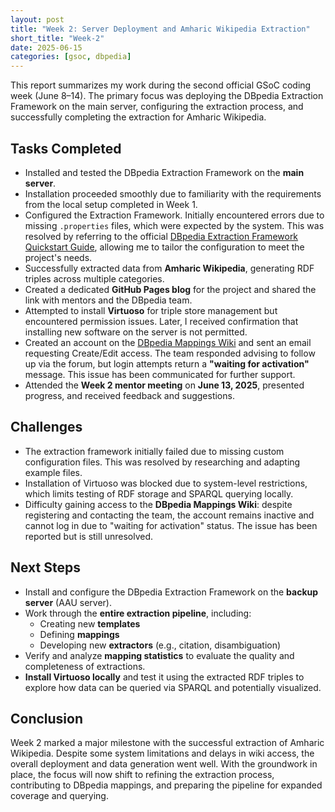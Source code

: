 ```yaml
---
layout: post
title: "Week 2: Server Deployment and Amharic Wikipedia Extraction"
short_title: "Week-2"
date: 2025-06-15
categories: [gsoc, dbpedia]
---
```


This report summarizes my work during the second official GSoC coding week (June 8–14). The primary focus was deploying the DBpedia Extraction Framework on the main server, configuring the extraction process, and successfully completing the extraction for Amharic Wikipedia.

<!--more-->

## Tasks Completed

- Installed and tested the DBpedia Extraction Framework on the **main server**.
- Installation proceeded smoothly due to familiarity with the requirements from the local setup completed in Week 1.
- Configured the Extraction Framework. Initially encountered errors due to missing `.properties` files, which were expected by the system. This was resolved by referring to the official [DBpedia Extraction Framework Quickstart Guide](https://github.com/dbpedia/extraction-framework/blob/master/documentation/quickstart.md), allowing me to tailor the configuration to meet the project's needs.
- Successfully extracted data from **Amharic Wikipedia**, generating RDF triples across multiple categories.
- Created a dedicated **GitHub Pages blog** for the project and shared the link with mentors and the DBpedia team.
- Attempted to install **Virtuoso** for triple store management but encountered permission issues. Later, I received confirmation that installing new software on the server is not permitted.
- Created an account on the [DBpedia Mappings Wiki](https://mappings.dbpedia.org) and sent an email requesting Create/Edit access. The team responded advising to follow up via the forum, but login attempts return a **"waiting for activation"** message. This issue has been communicated for further support.
- Attended the **Week 2 mentor meeting** on **June 13, 2025**, presented progress, and received feedback and suggestions.

## Challenges

- The extraction framework initially failed due to missing custom configuration files. This was resolved by researching and adapting example files.
- Installation of Virtuoso was blocked due to system-level restrictions, which limits testing of RDF storage and SPARQL querying locally.
- Difficulty gaining access to the **DBpedia Mappings Wiki**: despite registering and contacting the team, the account remains inactive and cannot log in due to "waiting for activation" status. The issue has been reported but is still unresolved.

## Next Steps

- Install and configure the DBpedia Extraction Framework on the **backup server** (AAU server).
- Work through the **entire extraction pipeline**, including:
  - Creating new **templates**
  - Defining **mappings**
  - Developing new **extractors** (e.g., citation, disambiguation)
- Verify and analyze **mapping statistics** to evaluate the quality and completeness of extractions.
- **Install Virtuoso locally** and test it using the extracted RDF triples to explore how data can be queried via SPARQL and potentially visualized.

## Conclusion

Week 2 marked a major milestone with the successful extraction of Amharic Wikipedia. Despite some system limitations and delays in wiki access, the overall deployment and data generation went well. With the groundwork in place, the focus will now shift to refining the extraction process, contributing to DBpedia mappings, and preparing the pipeline for expanded coverage and querying.
